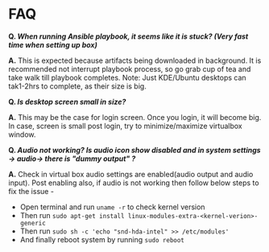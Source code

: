# FAQ

**Q. *When running Ansible playbook, it seems like it is stuck? (Very fast time when setting up box)***

**A.**  This is expected because artifacts being downloaded in background.  It is recommended not interrupt playbook process, so go grab cup of tea and take walk till playbook completes.
Note: Just KDE/Ubuntu desktops can tak1-2hrs to complete, as their size is big.

**Q. *Is desktop screen small in size?***

**A.** This may be the case for login screen. Once you login, it will become big. In case, screen is small post login, try to minimize/maximize virtualbox window.


**Q. *Audio not working? Is audio icon show disabled and in system settings -> audio-> there is "dummy output" ?***

**A.** Check in virtual box audio settings are enabled(audio output and audio input). Post enabling also, if audio is not working then follow below steps to fix the issue -
- Open terminal and run `uname -r` to check kernel version
- Then run `sudo apt-get install linux-modules-extra-<kernel-verion>-generic`
- Then run `sudo sh -c 'echo "snd-hda-intel" >> /etc/modules'`
- And finally reboot system by running `sudo reboot`



